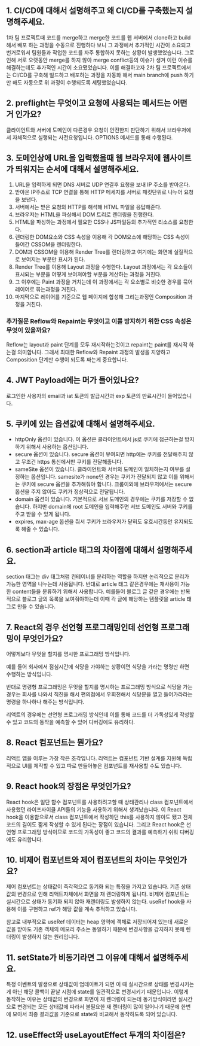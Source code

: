 ## 1. CI/CD에 대해서 설명해주고 왜 CI/CD를 구축했는지 설명해주세요.

1차 팀 프로젝트때 코드를 merge하고 merge한 코드를 웹 서버에서 clone하고 build해서 배포 하는 과정을 수동으로 진행하다 보니 그 과정에서 추가적인 시간이 소요되고 번거로워서 팀원들과 작업한 코드를 자주 통합하지 못하는 상황이 발생했었습니다. 
그로인해 서로 오랫동안 merge를 하지 않아 merge conflict등의 이슈가 생겨 이런 이슈를 해결하는데도 추가적인 시간이 소요됐었습니다.
이를 해결하고자 2차 팀 프로젝트에서는 CI/CD를 구축해 빌드하고 배포하는 과정을 자동화 해서 main branch에 push 하기만 해도 자동으로 위 과정이 수행되도록 세팅했었습니다.

## 2. preflight는 무엇이고 요청에 사용되는 메서드는 어떤거 인가요?

클라이언트와 서버에 도메인이 다른경우 요청이 안전한지 판단하기 위해서 브라우저에서 자체적으로 실행되는 사전요청입니다. 
OPTIONS 메서드를 통해 수행된다. 

## 3. 도메인상에 URL을 입력했을때 웹 브라우저에 웹사이트가 띄워지는 순서에 대해서 설명해주세요.

1. URL을 입력하게 되면 DNS 서버로 UDP 연결후 요청을 보내 IP 주소를 받아온다. 
2. 받아온 IP주소로 TCP 연결을 통해 HTTP 메세지를 서버로 패킷단위로 나누어 요청을 보낸다. 
3. 서버에서는 받은 요청의 HTTP를 해석해 HTML 파일을 응답해준다. 
4. 브라우저는 HTML을 파싱해서 DOM 트리로 렌더링을 진행한다.
5. HTML을 파싱하는 과정에서 필요한 CSS나 JS파일등의 추가적인 리소스를 요청한다. 
6. 렌더링한 DOM요소와 CSS 속성을 이용해 각 DOM요소에 해당하는 CSS 속성이 들어간 CSSOM을 렌더링한다.
7. DOM과 CSSOM을 이용해 Render Tree를 렌더링하고 여기에는 화면에 실질적으로 보여지는 부분만 표시가 된다. 
8. Render Tree를 이용해 Layout 과정을 수행한다. Layout 과정에서는 각 요소들이 표시되는 부분을 어떻게 보여져야할 부분을 계산하는 과정을 거친다.
9. 그 이후에는 Paint 과정을 거치는데 이 과정에서는 각 요소별로 비슷한 경우를 묶어 레이어로 묶는과정을 거친다. 
10. 마지막으로 레이어를 기준으로 웹 페이지에 합성해 그리는과정인 Composition 과정을 거친다. 

### 추가질문 Reflow와 Repaint는 무엇이고 이를 방지하기 위한 CSS 속성은 무엇이 있을까요?

Reflow는 layout과 paint 단계를 모두 재시작하는것이고 repaint는 paint를 재시작 하는걸 의미합니다. 
그래서 최대한 Reflow와 Repaint 과정의 발생을 지양하고 Composition 단계만 수행이 되도록 짜는게 중요합니다. 

## 4. JWT Payload에는 머가 들어있나요?

로그인한 사용자의 email과 iat 토큰의 발급시간과 exp 토큰의 만료시간이 들어있습니다. 

## 5. 쿠키에 있는 옵션값에 대해서 설명해주세요.

- httpOnly 옵션이 있습니다. 이 옵션은 클라이언트에서 js로 쿠키에 접근하는걸 방지하기 위해서 사용하는 옵션입니다.
- secure 옵션이 있습니다. secure 옵션이 부여되면 http에는 쿠키를 전달해주지 않고 무조건 https 통신에서만 쿠키를 전달해줍니다.
- sameSite 옵션이 있습니다. 클라이언트와 서버의 도메인이 일치하는지 여부를 설정하는 옵션입니다. samesite가 none인 경우는 쿠키가 전달되지 않고 이를 위해서는 쿠키에 secure 옵션을 추가해줘야 합니다. 크롬이외에 브라우저에서는 secure 옵션을 주지 않아도 쿠키가 정상적으로 전달됩니다.
- domain 옵션이 있습니다. 기본적으로 서브 도메인의 경우에는 쿠키를 저장할 수 없습니다. 하지만 domain에 root 도메인을 입력해주면 서브 도메인도 서버와 쿠키를 주고 받을 수 있게 됩니다.
- expires, max-age 옵션을 줘서 쿠키가 브라우저가 닫혀도 유효시간동안 유지되도록 해줄 수 있습니다. 

## 6. section과 article 태그의 차이점에 대해서 설명해주세요.

section 태그는 div 태그처럼 컨테이너를 분리하는 역할을 하지만 논리적으로 분리가 가능한 영역을 나누는데 사용됩니다.
반대로 article 태그 같은경우에는 재사용이 가능한 content들을 분류하기 위해서 사용합니다. 예를들어 블로그 글 같은 경우에는 반복적으로 블로그 글의 목록을 보여줘야하는데 이때 각 글에 해당하는 템플릿을 article 태그로 만들 수 있습니다.

## 7. React의 경우 선언형 프로그래밍인데 선언형 프로그래밍이 무엇인가요?

어떻게보다 무엇을 할지를 명시한 프로그래밍 방식입니다. 

예를 들어 회사에서 점심시간에 식당을 가야하는 상황이면 식당을 가라는 명령만 하면 수행하는 방식입니다.

반대로 명령형 프로그래밍은 무엇을 할지를 명시하는 프로그래밍 방식으로 식당을 가는경우는 회사를 나와서 직진을 해서 편의점에서 우회전해서 식당문을 열고 들어가라라는 명령을 하나하나 해주는 방식입니다. 

리액트의 경우에는 선언형 프로그래밍 방식인데 이를 통해 코드를 더 가독성있게 작성할 수 있고 코드의 동작을 예측할 수 있어 디버깅에도 유리하다.

## 8. React 컴포넌트는 뭔가요?

리액트 앱을 이루는 가장 작은 조각입니다. 리액트는 컴포넌트 기반 설계를 지원해 독립적으로 UI를 제작할 수 있고 따로 만들어놓은 컴포넌트를 재사용할 수도 있습니다.

## 9. React hook의 장점은 무엇인가요?

React hook은 일단 함수 컴포넌트를 사용하려고할 때 상태관리나 class 컴포넌트에서 사용했던 라이프사이클 API들의 기능을 사용하기 위해서 생겨났습니다. 
이 React hook을 이용함으로서 class 컴포넌트에서 작성하던 this를 사용하지 않아도 됐고 전체 코드의 길이도 짧게 작성할 수 있게 된다는 장점이 있습니다. 
그리고 React hook은 선언형 프로그래밍 방식이므로 코드의 가독성이 좋고 코드의 결과를 예측하기 쉬워 디버깅에도 유리합니다.

## 10. 비제어 컴포넌트와 제어 컴포넌트의 차이는 무엇인가요?

제어 컴포넌트는 상태값이 즉각적으로 동기화 되는 특징을 가지고 있습니다. 기존 상태값의 변경으로 인해 리액트자체에서 화면을 재 렌더링하게 됩니다. 
비제어 컴포넌트는 실시간으로 상태가 동기화 되지 않아 재렌더링도 발생하지 않는다. useRef hook을 사용해 이를 구현하고 ref가 해당 값을 계속 추적하고 있습니다.  

참고로 내부적으로 useRef 데이터는 heap 영역에 객체로 저장되어져 있는데 새로운 값을 받아도 기존 객체의 메모리 주소는 동일하기 때문에 변경사항을 감지하지 못해 렌더링이 발생하지 않는 원리입니다.

## 11. setState가 비동기라면 그 이유에 대해서 설명해주세요.

특정 이벤트의 발생으로 상태값이 업데이트가 되면 이 때 실시간으로 상태를 변경시키는게 아닌 해당 콜백이 끝날 시점에 state를 일관적으로 변경시키기 때문입니다.
이렇게 동작하는 이유는 상태값의 변경으로 화면이 재 렌더링이 되는데 동기방식이라면 실시간으로 변경되는 모든 상태값에 따라서 불필요한 재 렌더링이 많이 일어나기 때문에 한번에 모아서 최종 결과값을 기준으로 state와 비교해서 동작하도록 되어 있습니다. 

## 12. useEffect와 useLayoutEffect 두개의 차이점은?